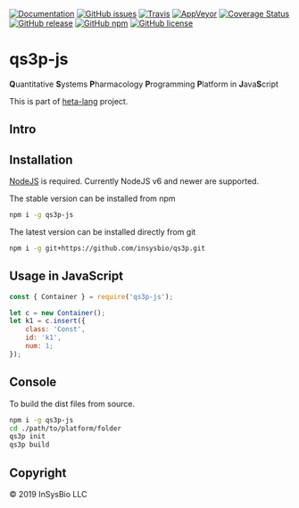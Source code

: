 [![Documentation](https://img.shields.io/badge/docs-latest-blue.svg)](https://insysbio.github.io/qs3p-js)
[![GitHub issues](https://img.shields.io/github/issues/insysbio/qs3p-js.svg)](https://GitHub.com/insysbio/qs3p-js/issues/)
[![Travis](https://travis-ci.org/insysbio/qs3p-js.svg?branch=master)](https://travis-ci.org/insysbio/qs3p-js)
[![AppVeyor](https://ci.appveyor.com/api/projects/status/github/insysbio/qs3p-js?branch=master&svg=true)](https://ci.appveyor.com/project/metelkin/qs3p-js)
[![Coverage Status](https://coveralls.io/repos/github/insysbio/qs3p-js/badge.svg?branch=master)](https://coveralls.io/github/insysbio/qs3p-js?branch=master)
[![GitHub release](https://img.shields.io/github/release/insysbio/qs3p-js.svg)](https://github.com/insysbio/qs3p-js/releases/)
[![GitHub npm](https://img.shields.io/npm/v/qs3p-js/latest.svg)](https://www.npmjs.com/package/qs3p-js)
[![GitHub license](https://img.shields.io/github/license/insysbio/qs3p-js.svg)](https://github.com/insysbio/qs3p-js/blob/master/LICENSE)

# qs3p-js

**Q**uantitative **S**ystems **P**harmacology **P**rogramming **P**latform in **J**ava**S**cript

This is part of [heta-lang](https://insysbio.github.io/heta-lang/) project.

## Intro

## Installation
[NodeJS](https://nodejs.org/en/) is required. Currently NodeJS v6 and newer are supported.

The stable version can be installed from npm
```bash
npm i -g qs3p-js
```
The latest version can be installed directly from git
```bash
npm i -g git+https://github.com/insysbio/qs3p.git
```

## Usage in JavaScript

```javascript
const { Container } = require('qs3p-js');

let c = new Container();
let k1 = c.insert({
    class: 'Const',
    id: 'k1',
    num: 1;
});
```

## Console
To build the dist files from source.

```bash
npm i -g qs3p-js
cd ./path/to/platform/folder
qs3p init
qs3p build
```

## Copyright

&copy; 2019 InSysBio LLC
